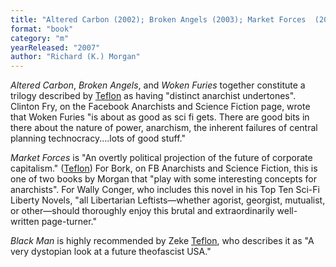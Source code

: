 ```yaml
---
title: "Altered Carbon (2002); Broken Angels (2003); Market Forces  (2004); Woken Furies (2005); Black Man (2007; aka Thirteen)"
format: "book"
category: "m"
yearReleased: "2007"
author: "Richard (K.) Morgan"
---
```

_Altered Carbon_, _Broken Angels_, and _Woken Furies_ together constitute a trilogy described by <a href="http://seesharppress.wordpress.com/2013/10/24/anarchist-science-fiction-favorite-novels/"> Teflon</a> as having "distinct anarchist undertones". Clinton Fry, on  the Facebook Anarchists and Science Fiction page, wrote that Woken Furies "is  about as good as sci fi gets. There are good bits in there about the nature of  power, anarchism, the inherent failures of central planning technocracy....lots  of good stuff."


_Market Forces_ is "An overtly  political projection of the future of corporate capitalism." (<a href="http://seesharppress.wordpress.com/2013/10/24/anarchist-science-fiction-favorite-novels/">Teflon</a>)  For Bork, on FB Anarchists and Science Fiction, this is one of two books by Morgan that "play with  some interesting concepts for anarchists". For Wally Conger, who includes this  novel in his  Top Ten Sci-Fi Liberty Novels, "all Libertarian Leftists—whether  agorist, georgist, mutualist, or other—should thoroughly enjoy this brutal and  extraordinarily well-written page-turner."


_Black Man_ is highly recommended by Zeke <a href="https://seesharppress.wordpress.com/2013/10/24/anarchist-science-fiction-favorite-novels/"> Teflon</a>, who describes it as "A very dystopian look at a future theofascist  USA."
    
 
